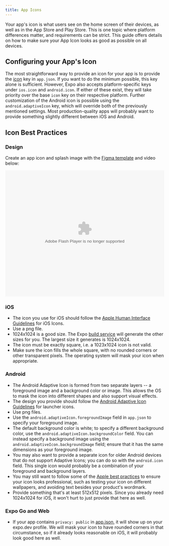 ```yaml
---
title: App Icons
---
```


Your app's icon is what users see on the home screen of their devices, as well as in the App Store and Play Store. This is one topic where platform differences matter, and requirements can be strict. This guide offers details on how to make sure your App Icon looks as good as possible on all devices.

## Configuring your App's Icon

The most straightforward way to provide an icon for your app is to provide the [icon](../workflow/configuration.md#icon) key in `app.json`. If you want to do the minimum possible, this key alone is sufficient. However, Expo also accepts platform-specific keys under `ios.icon` and `android.icon`. If either of these exist, they will take priority over the base `icon` key on their respective platform. Further customization of the Android icon is possible using the `android.adaptiveIcon` key, which will override both of the previously mentioned settings. Most production-quality apps will probably want to provide something slightly different between iOS and Android.

## Icon Best Practices

### Design

Create an app icon and splash image with the [Figma template](https://www.figma.com/community/file/1020369500490206655) and video below:

<object width="100%" height="400">
  <param name="movie" value="https://youtube.com/embed/mVOFvLSiJ_s" />
  <param name="wmode" value="transparent" />
  <embed src="https://youtube.com/embed/mVOFvLSiJ_s" type="application/x-shockwave-flash" wmode="transparent" width="100%" height="400" />
</object>

### iOS

- The icon you use for iOS should follow the [Apple Human Interface Guidelines](https://developer.apple.com/ios/human-interface-guidelines/icons-and-images/app-icon/) for iOS Icons.
- Use a png file.
- 1024x1024 is a good size. The Expo [build service](../distribution/building-standalone-apps.md) will generate the other sizes for you. The largest size it generates is 1024x1024.
- The icon must be exactly square, i.e. a 1023x1024 icon is not valid.
- Make sure the icon fills the whole square, with no rounded corners or other transparent pixels. The operating system will mask your icon when appropriate.

### Android

- The Android Adaptive Icon is formed from two separate layers -- a foreground image and a background color or image. This allows the OS to mask the icon into different shapes and also support visual effects.
- The design you provide should follow the [Android Adaptive Icon Guidelines](https://developer.android.com/guide/practices/ui_guidelines/icon_design_adaptive) for launcher icons.
- Use png files.
- Use the `android.adaptiveIcon.foregroundImage` field in `app.json` to specify your foreground image.
- The default background color is white; to specify a different background color, use the `android.adaptiveIcon.backgroundColor` field. You can instead specify a background image using the `android.adaptiveIcon.backgroundImage` field; ensure that it has the same dimensions as your foreground image.
- You may also want to provide a separate icon for older Android devices that do not support Adaptive Icons; you can do so with the `android.icon` field. This single icon would probably be a combination of your foreground and background layers.
- You may still want to follow some of the [Apple best practices](https://developer.apple.com/ios/human-interface-guidelines/icons-and-images/app-icon/) to ensure your icon looks professional, such as testing your icon on different wallpapers, and avoiding text besides your product's wordmark.
- Provide something that's at least 512x512 pixels. Since you already need 1024x1024 for iOS, it won't hurt to just provide that here as well.

### Expo Go and Web

- If your app contains `privacy: public` in [app.json](../workflow/configuration.md), it will show up on your expo.dev profile. We will mask your icon to have rounded corners in that circumstance, so if it already looks reasonable on iOS, it will probably look good here as well.
